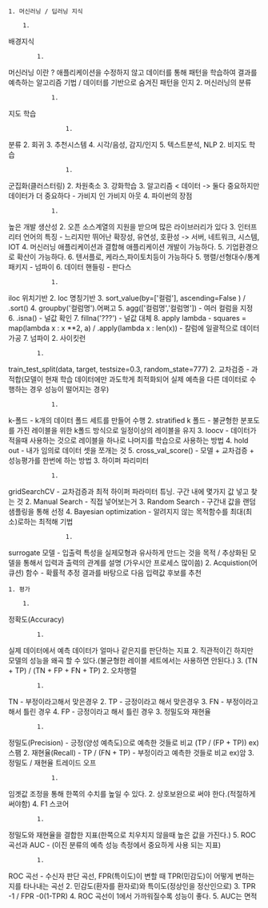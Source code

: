 
	1. 머신러닝 / 딥러닝 지식

		1.
배경지식

			1.
머신러닝 이란 ? 애플리케이션을 수정하지 않고 데이터를 통해 패턴을 학습하여 결과를 예측하는 알고리즘 기법 / 데이터를 기반으로 숨겨진 패턴을 인지
			2.
머신러닝의 분류

				1.
지도 학습

					1.
분류
					2.
회귀
					3.
추천시스템
					4.
시각/음성, 감지/인지
					5.
텍스트분석, NLP
				2.
비지도 학습

					1.
군집화(클러스터링)
					2.
차원축소
					3.
강화학습
			3.
알고리즘 < 데이터 -> 둘다 중요하지만 데이터가 더 중요하다  - 가비지 인 가비지 아웃
			4.
파이썬의 장점

				1.
높은 개발 생산성
				2.
오픈 소스계열의 지원을 받으며 많은 라이브러리가 있다
				3.
인터프리터 언어의 특징 - 느리지만 뛰어난 확장성, 유연성, 호환성 -> 서버, 네트워크, 시스템, IOT
				4.
머신러닝 애플리케이션과 결합해 애플리케이션 개발이 가능하다.
				5.
기업환경으로 확산이 가능하다.
				6.
텐서플로, 케라스,파이토치등이 가능하다
			5.
행렬/선형대수/통계 패키지 - 넘파이
			6.
데이터 핸들링 - 판다스

				1.
iloc 위치기반
				2.
loc 명칭기반
				3.
sort_value(by=['컬럼'], ascending=False )  / .sort()
				4.
groupby('컬럼명').어쩌고
				5.
agg(['컬럼명','컬럼명']) - 여러 컬럼을 지정
				6.
.isna() - 널값 확인
				7.
fillna('???') - 널값 대체
				8.
apply lambda - squares = map(lambda x : x **2, a) / .apply(lambda x : len(x)) - 칼럼에 일괄적으로 데이터 가공
			7.
넘파이
		2.
사이킷런

			1.
train_test_split(data, target, testsize=0.3, random_state=777)
			2.
교차검증 - 과적합(모델이 현재 학습 데이터에만 과도학게 최적화되어 실제 예측을 다른 데이터로 수행하는 경우 성능이 떨어지는 경우)

				1.
k-폴드 - k개의 데이터 폴드 세트를 만들어 수행
				2.
stratified k 폴드 - 불균형한 분포도를 가진 레이블을 위한 k폴드 방식으로 일정이상의 레이블을 유지
				3.
loocv - 데이터가 적을때 사용하는 것으로 레이블을 하나로 나머지를 학습으로 사용하는 방법
				4.
hold out - 내가 임의로 데이터 셋을 쪼개는 것
				5.
cross_val_score() - 모델 + 교차검증 + 성능평가를 한번에 하는 방법
			3.
하이퍼 파리미터

				1.
gridSearchCV - 교차검증과 최적 하이퍼 파라미터 튜닝. 구간 내에 몇가지 값 넣고 찾는 것
				2.
Manual Search - 직접 넣어보는거
				3.
Random Search - 구간내 값을 랜덤 샘플링을 통해 선정
				4.
Bayesian optimization - 알려지지 않는 목적함수를 최대(최소)로하는 최적해 기법

					1.
surrogate 모델 - 입출력 특성을 실제모형과 유사하게 만드는 것을 목적 / 추상화된  모델을 통해서 입력과 출력의 관계를 설명 (가우시안 프로세스 많이씀)
					2.
Acquistion(어큐션) 함수 - 확률적 추정 결과를 바탕으로 다음 입력값 후보를 추천


	1. 평가

		1.
정확도(Accuracy)

			1.
실제 데이터에서 예측 데이터가 얼마나 같은지를 판단하는 지표
			2.
직관적이긴 하지만 모델의 성능을 왜곡 할 수 있다.(불균형한 레이블 세트에서는 사용하면 안된다.)
			3.
(TN + TP) / (TN + FP + FN + TP)
		2.
오차행렬

			1.
TN - 부정이라고해서 맞은경우
			2.
TP - 긍정이라고 해서 맞은경우
			3.
FN - 부정이라고해서 틀린 경우
			4.
FP - 긍정이라고 해서 틀린 경우
		3.
정밀도와 재현율

			1.
정밀도(Precision) - 긍정(양성 예측도)으로 예측한 것들로 비교  (TP / (FP + TP))   ex)스팸
			2.
재현율(Recall) - TP / (FN + TP) - 부정이라고 예측한 것들로 비교  ex)암
			3.
정밀도 / 재현율 트레이드 오프

				1.
임곗값 조정을 통해 한쪽의 수치를 높일 수 있다.
				2.
상호보완으로 써야 한다.(적절하게 써야함)
		4.
F1 스코어

			1.
정밀도와 재현율을 결합한 지표(한쪽으로 치우치지 않을때 높은 값을 가진다.)
		5.
ROC 곡선과 AUC - (이진 분류의 예측 성능 측정에서 중요하게 사용 되는 지표)

			1.
ROC 곡선 - 수신자 판단 곡선, FPR(특이도)이 변할 때 TPR(민감도)이 어떻게 변하는 지를 타나내는 곡선
			2.
민감도(환자를 환자로)와 특이도(정상인을 정산인으로)
			3.
TPR -1 / FPR -0(1-TPR)
			4.
ROC 곡선이 1에서 가까워질수록 성능이 좋다.
			5.
AUC는 면적
